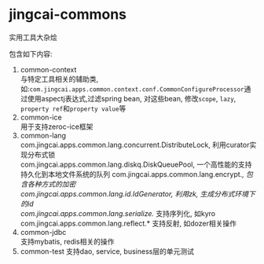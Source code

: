 # jingcai-commons

实用工具大杂烩

包含如下内容:

1. common-context  
    与特定工具相关的辅助类, 如:`com.jingcai.apps.common.context.conf.CommonConfigureProcessor`通过使用aspectj表达式,过滤spring bean, 对这些bean, 修改`scope`, `lazy`, `property ref`和`property value`等
2. common-ice  
    用于支持zeroc-ice框架 
3. common-lang  
    com.jingcai.apps.common.lang.concurrent.DistributeLock, 利用curator实现分布式锁  
    com.jingcai.apps.common.lang.diskq.DiskQueuePool, 一个高性能的支持持久化到本地文件系统的队列
    com.jingcai.apps.common.lang.encrypt.*, 包含各种方式的加密  
    com.jingcai.apps.common.lang.id.IdGenerator, 利用zk, 生成分布式环境下的id  
    com.jingcai.apps.common.lang.serialize.* 支持序列化, 如kyro  
    com.jingcai.apps.common.lang.reflect.* 支持反射, 如dozer相关操作  
4. common-jdbc  
    支持mybatis, redis相关的操作
5. common-test
    支持dao, service, business层的单元测试
    
